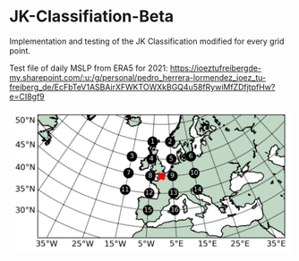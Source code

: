 # JK-Classifiation-Beta
Implementation and testing of the JK Classification modified for every grid point.

Test file of daily MSLP from ERA5 for 2021: https://ioeztufreibergde-my.sharepoint.com/:u:/g/personal/pedro_herrera-lormendez_ioez_tu-freiberg_de/EcFbTeV1ASBAirXFWKTOWXkBGQ4u58fRywiMfZDfjtpfHw?e=CI8gf9 

![](https://github.com/PedroLormendez/JK-Classification-Beta/blob/main/figs/Gridpoints.gif)
